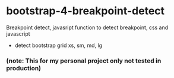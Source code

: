 # bootstrap-4-breakpoint-detect
Breakpoint detect, javasript function to detect breakpoint, css and javascript 
- detect bootstrap grid xs, sm, md, lg

### (note: This for my personal project only not tested in production)
